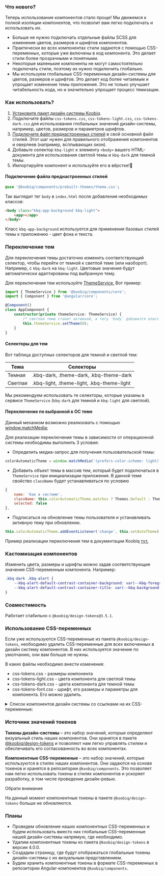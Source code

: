 <!-- cspell:disable -->

### Что нового?

Теперь использование компонентов стало проще! Мы движемся к полной изоляции компонентов, что позволит вам легко подключать и использовать их.

-   Больше не нужно подключать отдельные файлы SCSS для изменения цветов, размеров и шрифтов компонентов.
-   Практически во всех компонентах стили задаются с помощью CSS-переменных, которые уже включены в код компонента. Это делает стили более прозрачными и понятными.
-   Некоторые маленькие компоненты не могут самостоятельно подключать стили, поэтому их нужно подключить глобально.
-   Мы используем глобальные CSS-переменные дизайн-системы для цветов, размеров и шрифтов. Это делает код более читаемым и упрощает изменение темы приложения. Это не только улучшает читабельность кода, но и значительно упрощает процесс темизации.

### Как использовать?

1. [Установите пакет дизайн системы Koobiq](/ru/main/installation).
2. Подключите файлы `css-tokens.css`, `css-tokens-light.css`, `css-tokens-dark.css` для использования глобальных значений дизайн-системы, например, цветов, размеров и параметров шрифтов.
3. [Подключите файл преднастроенных стилей](#подключение-файла-преднастроенных-стилей) в свой основной файл стилей. Этот шаг нужен для правильного отображения компонентов и оверлеев (например, всплывающих окон).
4. Добавьте селектор `kbq-light` к элементу `<body>` вашего HTML-документа для использования светлой темы и `kbq-dark` для темной темы.
5. Импортируйте компонент и используйте его в вёрстке!🚀

#### Подключение файла преднастроенных стилей

```sass
@use '@koobiq/components/prebuilt-themes/theme.css';
```

Так выглядит тег `body` в `index.html` после добавления необходимых классов:

```html
<body class="kbq-app-background kbq-light">
    <app></app>
</body>
```

Класс `kbq-app-background` используется для применения базовых стилей темы к приложению - цвет фона и текста.

### Переключение тем

Для переключения темы достаточно изменить соответствующий селектор, чтобы перейти от темной к светлой теме (или наоборот). Например, с `kbq-dark` на `kbq-light`.
Цветовые значения будут автоматически адаптированы под выбранную тему.

Для переключения тем используйте [ThemeService.](https://github.com/koobiq/angular-components/tree/main/packages/components/core/services/theme.service.ts) Вот пример:

```ts
import { ThemeService } from '@koobiq/components/core';
import { Component } from '@angular/core';

@Component()
class AppComponent {
    constructor(private themeService: ThemeService) {
        /* светлая тема станет активной, к тегу `body` добавится класс `kbq-light` */
        this.themeService.setTheme(0);
    }
}
```

#### Селекторы для тем

Вот таблица доступных селекторов для темной и светлой тем:

| Тема    | Селекторы                                  |
| ------- | ------------------------------------------ |
| Темная  | .kbq-dark, .theme-dark, .kbq-theme-dark    |
| Светлая | .kbq-light, .theme-light, .kbq-theme-light |

Мы рекомендуем использовать те селекторы, которые указаны в сервисе `ThemeService` (`kbq-dark` для темной и `kbq-light` для светлой).

#### Переключение по выбранной в ОС теме

Данный механизм возможно реализовать с помощью [window.matchMedia](https://developer.mozilla.org/en-US/docs/Web/API/Window/matchMedia);

Для реализации переключения темы в зависимости от операционной системы необходимы выполнить 3 условия:

-   Определить медиа-запрос для получения пользовательской темы:

```javascript
colorAutomaticTheme = window.matchMedia('(prefers-color-scheme: light)');
```

-   Добавить объект темы в массив тем, который будет подключаться в `ThemeService` при инициализации приложения. В данной теме свойство `className` будет устанавливаться по условию

```javascript
{
    name: 'Как в системе',
    className: this.colorAutomaticTheme.matches ? Themes.Default : Themes.Dark,
    selected: false
},
```

-   Подписаться на обновление темы пользователя и устанавливать активную тему при обновлении.

```javascript
this.colorAutomaticTheme.addEventListener('change', this.setAutoTheme);
```

Пример реализации переключения тем в документации Koobiq [тут.](https://github.com/koobiq/angular-components/blob/main/apps/docs/src/app/components/navbar/navbar.component.ts)

### Кастомизация компонентов

Изменить цвета, размеры и шрифты можно задав соответствующие значения CSS-переменным компонента.
Например:

```css
.kbq-dark .kbq-alert {
    --kbq-alert-default-contrast-container-background: var(--kbq-foreground-contrast-secondary);
    --kbq-alert-default-contrast-container-title: var(--kbq-background-contrast-fade);
}
```

### Совместимость

Работает стабильно с `@koobiq/design-tokens@3.5.1`.

### Использование CSS-переменных

Если уже используются CSS-переменные из пакета `@koobiq/design-tokens`, необходимо удалить CSS-переменные для всех включенных в дизайн систему компонентов.
В них используется значение по умолчанию, они вам больше не нужны.

В каких файлы необходимо внести изменения:

-   css-tokens.css - размеры компонента
-   css-tokens-light.css - цвета компонента для светлой темы
-   css-tokens-dark.css - цвета компонента для темной темы
-   css-tokens-font.css - шрифт, его размеры и параметры для компонента. Его можно удалить.

<details>
  <summary><span class="kbq-markdown__p">Список компонентов дизайн системы со ссылками на их CSS-переменные:</span></summary>
    <ul>
        <li><a href="https://github.com/koobiq/angular-components/tree/main/packages/components/accordion/accordion-tokens.scss">accordion</a></li>
        <li><a href="https://github.com/koobiq/angular-components/tree/main/packages/components/alert/alert-tokens.scss">alert</a></li>
        <li><a href="https://github.com/koobiq/angular-components/tree/main/packages/components/autocomplete/autocomplete-tokens.scss">autocomplete</a></li>
        <li><a href="https://github.com/koobiq/angular-components/tree/main/packages/components/badge/badge-tokens.scss">badge</a></li>
        <li><a href="https://github.com/koobiq/angular-components/tree/main/packages/components/button/button-tokens.scss">button</a></li>
        <li><a href="https://github.com/koobiq/angular-components/tree/main/packages/components/button-toggle/button-toggle-tokens.scss">button-toggle</a></li>
        <li><a href="https://github.com/koobiq/angular-components/tree/main/packages/components/checkbox/checkbox-tokens.scss">checkbox,pseudo-checkbox</a></li>
        <li><a href="https://github.com/koobiq/angular-components/tree/main/packages/components/code-block/code-block-tokens.scss">code-block</a></li>
        <li><a href="https://github.com/koobiq/angular-components/tree/main/packages/components/datepicker/datepicker-tokens.scss">datepicker</a></li>
        <li><a href="https://github.com/koobiq/angular-components/tree/main/packages/components/dl/dl-tokens.scss">description-list</a></li>
        <li><a href="https://github.com/koobiq/angular-components/tree/main/packages/components/divider/divider-tokens.scss">divider</a></li>
        <li><a href="https://github.com/koobiq/angular-components/tree/main/packages/components/dropdown/dropdown-tokens.scss">dropdown</a></li>
        <li><a href="https://github.com/koobiq/angular-components/tree/main/packages/components/empty-state/empty-state-tokens.scss">empty-state</a></li>
        <li><a href="https://github.com/koobiq/angular-components/tree/main/packages/components/file-upload/file-upload-tokens.scss">file-upload</a></li>
        <li><a href="https://github.com/koobiq/angular-components/tree/main/packages/components/form-field/form-field-tokens.scss">form-field</a></li>
        <li><a href="https://github.com/koobiq/angular-components/tree/main/packages/components/form-field/hint-tokens.scss">hint</a></li>
        <li><a href="https://github.com/koobiq/angular-components/tree/main/packages/components/icon/icon-tokens.scss">icon</a></li>
        <li><a href="https://github.com/koobiq/angular-components/tree/main/packages/components/icon/icon-button-tokens.scss">icon-button</a></li>
        <li><a href="https://github.com/koobiq/angular-components/tree/main/packages/components/icon/icon-item-tokens.scss">icon-item</a></li>
        <li><a href="https://github.com/koobiq/angular-components/tree/main/packages/components/input/input-tokens.scss">input</a></li>
        <li><a href="https://github.com/koobiq/angular-components/tree/main/packages/components/link/link-tokens.scss">link</a></li>
        <li><a href="https://github.com/koobiq/angular-components/tree/main/packages/components/list/list-tokens.scss">list</a></li>
        <li><a href="https://github.com/koobiq/angular-components/tree/main/packages/components/loader-overlay/loader-overlay-tokens.scss">loader-overlay</a></li>
        <li><a href="https://github.com/koobiq/angular-components/tree/main/packages/components/modal/modal-tokens.scss">modal</a></li>
        <li><a href="https://github.com/koobiq/angular-components/tree/main/packages/components/markdown/markdown-tokens.scss">markdown</a></li>
        <li><a href="https://github.com/koobiq/angular-components/tree/main/packages/components/navbar/navbar-tokens.scss">navbar</a></li>
        <li><a href="https://github.com/koobiq/angular-components/tree/main/packages/components/popover/popover-tokens.scss">popover</a></li>
        <li><a href="https://github.com/koobiq/angular-components/tree/main/packages/components/progress-bar/progress-bar-tokens.scss">progress-bar</a></li>
        <li><a href="https://github.com/koobiq/angular-components/tree/main/packages/components/progress-spinner/progress-spinner-tokens.scss">progress-spinner</a></li>
        <li><a href="https://github.com/koobiq/angular-components/tree/main/packages/components/radio/radio-tokens.scss">radio</a></li>
        <li><a href="https://github.com/koobiq/angular-components/tree/main/packages/components/risk-level/risk-level-tokens.scss">risk-level</a></li>
        <li><a href="https://github.com/koobiq/angular-components/tree/main/packages/components/select/select-tokens.scss">select</a></li>
        <li><a href="https://github.com/koobiq/angular-components/tree/main/packages/components/sidepanel/sidepanel-tokens.scss">sidepanel</a></li>
        <li><a href="https://github.com/koobiq/angular-components/tree/main/packages/components/scrollbar/scrollbar-tokens.scss">scrollbar-component</a></li>
        <li><a href="https://github.com/koobiq/angular-components/tree/main/packages/components/core/styles/theming/scrollbar-tokens.scss">scrollbar</a></li>
        <li><a href="https://github.com/koobiq/angular-components/tree/main/packages/components/core/forms/forms-tokens.scss">forms</a></li>
        <li><a href="https://github.com/koobiq/angular-components/tree/main/packages/components/core/option/option-tokens.scss">option</a></li>
        <li><a href="https://github.com/koobiq/angular-components/tree/main/packages/components/splitter/splitter-tokens.scss">splitter</a></li>
        <li><a href="https://github.com/koobiq/angular-components/tree/main/packages/components/tags/tag-tokens.scss">tag</a></li>
        <li><a href="https://github.com/koobiq/angular-components/tree/main/packages/components/tags/tag-input-tokens.scss">tag-input</a></li>
        <li><a href="https://github.com/koobiq/angular-components/tree/main/packages/components/table/table-tokens.scss">table</a></li>
        <li><a href="https://github.com/koobiq/angular-components/tree/main/packages/components/textarea/textarea-tokens.scss">textarea</a></li>
        <li><a href="https://github.com/koobiq/angular-components/tree/main/packages/components/timezone/timezone-option-tokens.scss">timezone</a></li>
        <li><a href="https://github.com/koobiq/angular-components/tree/main/packages/components/toast/toast-tokens.scss">toast</a></li>
        <li><a href="https://github.com/koobiq/angular-components/tree/main/packages/components/toggle/toggle-tokens.scss">toggle</a></li>
        <li><a href="https://github.com/koobiq/angular-components/tree/main/packages/components/tooltip/tooltip-tokens.scss">tooltip</a></li>
        <li><a href="https://github.com/koobiq/angular-components/tree/main/packages/components/tree/tree-tokens.scss">tree</a></li>
        <li><a href="https://github.com/koobiq/angular-components/tree/main/packages/components/tree-select/tree-select-tokens.scss">tree-select</a></li>
    </ul>
</details>

### Источник значений токенов

**Токены дизайн-системы** – это набор значений, которые определяют визуальный стиль наших компонентов.
Они хранятся в пакете [@koobiq/design-tokens](https://github.com/koobiq/design-tokens) и позволяют нам легко управлять стилем и обеспечивать его согласованность во всех компонентах.

**Компонентные CSS-переменные** – это набор значений, которые используются в стилях наших компонентов. Они задаются на основе токенов и хранятся в репозитории `@koobiq/components`.
Это позволяет нам легко использовать токены в стилях компонентов и ускоряет разработку, в том числе проведение дизайн-ревью.

<div class="kbq-callout kbq-callout_warning">
<div class="kbq-callout__header">Обрати внимание</div>
<div class="kbq-callout__content kbq-docs-element-last-child-margin-bottom-0">

На данный момент компонентные токены в пакете `@koobiq/design-tokens` больше не обновляются.

</div>
</div>

### Планы

-   Проведем обновление наших компонентных CSS-переменных и будем использовать вместо них глобальные CSS-переменные нашей дизайн-системы напрямую, где необходимо.
-   Удалим компонентные токены из пакета `@koobiq/design-tokens` в версии 4.0.0.
-   Создадим страницу, где будут отображаться глобальные токены дизайн-системы с их визуальным представлением.
-   Будем хранить компонентные токены в формате CSS-переменных в репозитории Angular-компонентов `@koobiq/components`.
